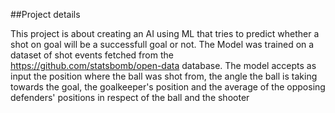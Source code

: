 ##Project details

This project is about creating an AI using ML that tries to predict whether a shot on goal will be a successfull goal or not.
The Model was trained on a dataset of shot events fetched from the https://github.com/statsbomb/open-data database. 
The model accepts as input the position where the ball was shot from, the angle the ball is taking towards the goal, the goalkeeper's position and the average of the opposing defenders' positions in respect of the ball and the shooter